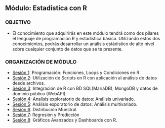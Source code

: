  
## Módulo: Estadística con R

### OBJETIVO 
 - El conocimiento que adquirirás en este módulo tendrá como dos pilares el lenguaje de programación R y estadística básica. Utilizando estos dos conocimientos, podrás desarrollar un análisis estádistico de alto nivel sobre cualquier conjunto de datos que se te presente.



 ### ORGANIZACIÓN DE MÓDULO 
 
 - [Sesión 1](Sesion-01): Programación: Funciones, Loops y Condiciones en R  
 - [Sesión 2](Sesion-02): Utilización de Scripts en R con aplicación al análisis de datos desde archivos.  
 - [Sesión 3](Sesion-03): Integración de R con BD SQL(MariaDB), MongoDB y datos de dominio público (WebAPI).  
 - [Sesión 4](Sesion-04): Analisis exploratorio de datos: Análisis univariado.  
 - [Sesión 5](Sesion-05): Análisis exporatorio de datos: Análisis multivariado. 
 - [Sesión 6](Sesion-06): Distribución Muestral.
 - [Sesión 7](Sesion-07): Regresión y Predicción  
 - [Sesión 8](Sesion-08): Gráficos Avanzados y Dashboards con R. 



